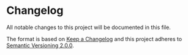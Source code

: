 # Changelog
All notable changes to this project will be documented in this file.

The format is based on [Keep a Changelog][1] and this project adheres to [Semantic Versioning 2.0.0][2].

[1]: https://keepachangelog.com/en/1.0.0/
[2]: https://semver.org/
